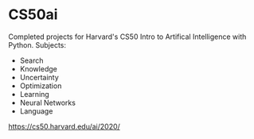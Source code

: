 # CS50ai

Completed projects for Harvard's CS50 Intro to Artifical Intelligence with Python. Subjects: 

- Search
- Knowledge
- Uncertainty
- Optimization
- Learning
- Neural Networks
- Language

https://cs50.harvard.edu/ai/2020/
